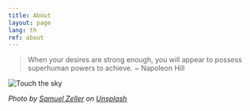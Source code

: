 ```yaml
---
title: About
layout: page
lang: th
ref: about
---
```


> When your desires are strong enough, you will appear to possess superhuman powers to achieve. ~ Napoleon Hill

![Touch the sky](https://source.unsplash.com/rk_Zz3b7G2Y)

*Photo by [Samuel Zeller](https://unsplash.com/@samuelzeller) on [Unsplash](https://unsplash.com)*
